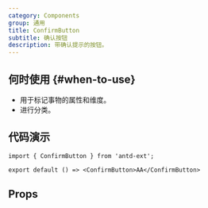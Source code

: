 ```yaml
---
category: Components
group: 通用
title: ConfirmButton
subtitle: 确认按钮
description: 带确认提示的按钮。
---
```


## 何时使用 {#when-to-use}

- 用于标记事物的属性和维度。
- 进行分类。

## 代码演示

```tsx
import { ConfirmButton } from 'antd-ext';

export default () => <ConfirmButton>AA</ConfirmButton>
```

## Props


